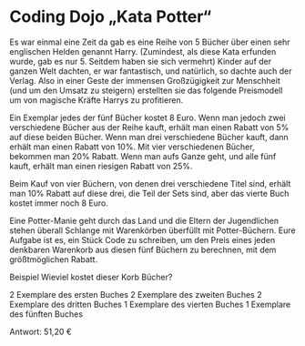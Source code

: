 # Coding Dojo „Kata Potter“

Es war einmal eine Zeit da gab es eine Reihe von 5 Bücher über einen sehr englischen Helden 
genannt Harry. (Zumindest, als diese Kata erfunden wurde, gab es nur 5. Seitdem haben sie 
sich vermehrt) Kinder auf der ganzen Welt dachten, er war fantastisch, und natürlich, so 
dachte auch der Verlag. Also in einer Geste der immensen Großzügigkeit zur Menschheit 
(und um den Umsatz zu steigern) erstellten sie das folgende Preismodell um von magische 
Kräfte Harrys zu profitieren. 
 
Ein Exemplar jedes der fünf Bücher kostet 8 Euro. Wenn man jedoch zwei verschiedene 
Bücher aus der Reihe kauft, erhält man einen Rabatt von 5% auf diese beiden Bücher. Wenn 
man drei verschiedene Bücher kauft, dann erhält man einen Rabatt von 10%. Mit vier 
verschiedenen Bücher, bekommen man 20% Rabatt. Wenn man aufs Ganze geht, und alle 
fünf kauft, erhält man einen riesigen Rabatt von 25%. 
 
Beim Kauf von vier Büchern, von denen drei verschiedene Titel sind, erhält man 10% Rabatt 
auf diese drei, die Teil der Sets sind, aber das vierte Buch kostet immer noch 8 Euro. 
 
Eine Potter-Manie geht durch das Land und die Eltern der Jugendlichen stehen überall 
Schlange mit Warenkörben überfüllt mit Potter-Büchern. Eure Aufgabe ist es, ein Stück Code 
zu schreiben, um den Preis eines jeden denkbaren Warenkorb aus diesen fünf Büchern zu 
berechnen, mit dem größtmöglichen Rabatt. 
 
Beispiel 
Wieviel kostet dieser Korb Bücher? 
 
 2 Exemplare des ersten Buches 
 2 Exemplare des zweiten Buches 
 2 Exemplare des dritten Buches 
 1 Exemplare des vierten Buches 
 1 Exemplare des fünften Buches 
 
Antwort: 51,20 € 
